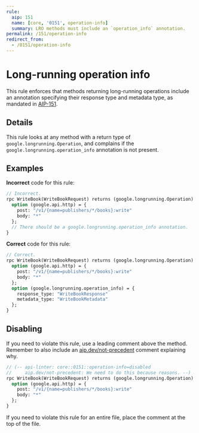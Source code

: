 ```yaml
---
rule:
  aip: 151
  name: [core, '0151', operation-info]
  summary: LRO methods must include an `operation_info` annotation.
permalink: /151/operation-info
redirect_from:
  - /0151/operation-info
---
```


# Long-running operation info

This rule enforces that methods returning long-running operations include an
annotation specifying their response type and metadata type, as mandated in
[AIP-151][].

## Details

This rule looks at any method with a return type of
`google.longrunning.Operation`, and complains if the
`google.longrunning.operation_info` annotation is not present.

## Examples

**Incorrect** code for this rule:

```proto
// Incorrect.
rpc WriteBook(WriteBookRequest) returns (google.longrunning.Operation) {
  option (google.api.http) = {
    post: "/v1/{name=publishers/*/books}:write"
    body: "*"
  };
  // There should be a google.longrunning.operation_info annotation.
}
```

**Correct** code for this rule:

```proto
// Correct.
rpc WriteBook(WriteBookRequest) returns (google.longrunning.Operation) {
  option (google.api.http) = {
    post: "/v1/{name=publishers/*/books}:write"
    body: "*"
  };
  option (google.longrunning.operation_info) = {
    response_type: "WriteBookResponse"
    metadata_type: "WriteBookMetadata"
  };
}
```

## Disabling

If you need to violate this rule, use a leading comment above the method.
Remember to also include an [aip.dev/not-precedent][] comment explaining why.

```proto
// (-- api-linter: core::0151::operation-info=disabled
//     aip.dev/not-precedent: We need to do this because reasons. --)
rpc WriteBook(WriteBookRequest) returns (google.longrunning.Operation) {
  option (google.api.http) = {
    post: "/v1/{name=publishers/*/books}:write"
    body: "*"
  };
}
```

If you need to violate this rule for an entire file, place the comment at the
top of the file.

[aip-151]: https://aip.dev/151
[aip.dev/not-precedent]: https://aip.dev/not-precedent
